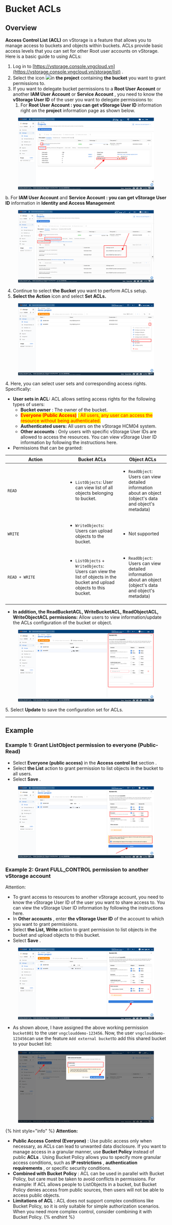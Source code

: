 # Bucket ACLs

## **Overview** <a href="#tng-qmz-quan" id="tng-qmz-quan"></a>

**Access Control List (ACL)** on vStorage is a feature that allows you to manage access to buckets and objects within buckets. ACLs provide basic access levels that you can set for other Root user accounts on vStorage. Here is a basic guide to using ACLs:

1. Log in to [https://vstorage.console.vngcloud.vn](https://vstorage.console.vngcloud.vn/storage/list) .
2. Select the icon ![](https://docs.vngcloud.vn/~gitbook/image?url=https%3A%2F%2F3672463924-files.gitbook.io%2F%7E%2Ffiles%2Fv0%2Fb%2Fgitbook-x-prod.appspot.com%2Fo%2Fspaces%252FB0NrrrdJdpYOYzRkbWp5%252Fuploads%252F2Ye0SwJ9LL3dubdbJhKn%252Fimage.png%3Falt%3Dmedia%26token%3Dcee711e0-ec36-4c9d-ab5f-c8537e348626\&width=33\&dpr=4\&quality=100\&sign=d8575ee1\&sv=2)in **the project** containing **the bucket** you want to grant permissions to.
3. If you want to delegate bucket permissions to a **Root User Account** or another **IAM User Account** or **Service Account** , you need to know the **vStorage User ID** of the user you want to delegate permissions to:
   1. For **Root User Account : you can get vStorage User ID** information right on the **project** information page as shown below.

<figure><img src="../../../../../../.gitbook/assets/image (3) (1).png" alt=""><figcaption></figcaption></figure>

b. For **IAM User Account** and **Service Account : you can get vStorage User ID** information in **Identity and Access Management**

<figure><img src="../../../../../../.gitbook/assets/image (1) (1) (1) (1) (1).png" alt=""><figcaption></figcaption></figure>

4. Continue to select **the Bucket** you want to perform ACLs setup.
5. **Select the Action** icon and select **Set ACLs.**

<figure><img src="../../../../../../.gitbook/assets/image (43) (1) (1).png" alt=""><figcaption></figcaption></figure>

4\. Here, you can select user sets and corresponding access rights. Specifically:

* **User sets in ACL:** ACL allows setting access rights for the following types of users:
  * **Bucket owner** : The owner of the bucket.
  * <mark style="color:red;">**Everyone (Public Access)**</mark> <mark style="color:red;"></mark><mark style="color:red;">: All users, any user can access the resource without being authenticated.</mark>
  * **Authenticated users:** All users on the vStorage HCM04 system.
  * **Other accounts** : Only users with specific vStorage User IDs are allowed to access the resources. You can view vStorage User ID information by following the instructions here.
* Permissions that can be granted:

<table><thead><tr><th width="174">Action</th><th>Bucket ACLs</th><th>Object ACLs</th></tr></thead><tbody><tr><td><code>READ</code></td><td><ul><li><code>ListObjects</code>: User can view list of all objects belonging to bucket.</li></ul></td><td><ul><li><code>ReadObject</code>: Users can view detailed information about an object (object's data and object's metadata)</li></ul></td></tr><tr><td><code>WRITE</code></td><td><ul><li><code>WriteObjects</code>: Users can upload objects to the bucket.</li></ul></td><td><ul><li>Not supported</li></ul></td></tr><tr><td><code>READ + WRITE</code></td><td><ul><li><code>ListObjects</code> + <code>WriteObjects</code>: Users can view the list of objects in the bucket and upload objects to this bucket.</li></ul></td><td><ul><li><code>ReadObject</code>: Users can view detailed information about an object (object's data and object's metadata)</li></ul></td></tr></tbody></table>

* **In addition, the ReadBucketACL, WriteBucketACL, ReadObjectACL, WriteObjectACL permissions:** Allow users to view information/update the ACLs configuration of the bucket or object.

<figure><img src="../../../../../../.gitbook/assets/image (44) (1) (1).png" alt=""><figcaption></figcaption></figure>

5\. Select **Update** to save the configuration set for ACLs.

***

## Example <a href="#v-jga-d-xym-minh-ha-68s" id="v-jga-d-xym-minh-ha-68s"></a>

### **Example 1: Grant ListObject permission to everyone (Public-Read)** <a href="#v-jga-d-xym-1-cp-r5s-quyn-sv5a-listobject-cho-tt-r5s-c-5um-mi-68s-ngi-28a9548a-public-read" id="v-jga-d-xym-1-cp-r5s-quyn-sv5a-listobject-cho-tt-r5s-c-5um-mi-68s-ngi-28a9548a-public-read"></a>

* Select **Everyone (public access)** in the **Access control list** section .
* Select **the List** action to grant permission to list objects in the bucket to all users.
* Select **Save** .

<figure><img src="../../../../../../.gitbook/assets/image (45) (1) (1).png" alt=""><figcaption></figcaption></figure>

### **Example 2: Grant FULL\_CONTROL permission to another vStorage account** <a href="#v-jga-d-xym-2-cp-r5s-quyn-sv5a-full_control-cho-mt-79s-ti-jia-khon-ir5a-vstorage-khc-fla" id="v-jga-d-xym-2-cp-r5s-quyn-sv5a-full_control-cho-mt-79s-ti-jia-khon-ir5a-vstorage-khc-fla"></a>

Attention:

* To grant access to resources to another vStorage account, you need to know the vStorage User ID of the user you want to share access to. You can view the vStorage User ID information by following the instructions here.
* In **Other accounts** , enter **the vStorage User ID** of the account to which you want to grant permissions.
* Select **the List, Write** action to grant permission to list objects in the bucket and upload objects to this bucket.
* Select **Save** .

<figure><img src="../../../../../../.gitbook/assets/image (46) (1) (1).png" alt=""><figcaption></figcaption></figure>

* As shown above, I have assigned the above working permission `bucket001` to the user `vngclouddemo-123456`. Now, the user `vngclouddemo-123456`can use the feature `Add external bucket`to add this shared bucket to your bucket list:

<figure><img src="../../../../../../.gitbook/assets/image (47) (1) (1).png" alt=""><figcaption></figcaption></figure>

{% hint style="info" %}
**Attention:**

* **Public Access Control (Everyone)** : Use public access only when necessary, as ACLs can lead to unwanted data disclosure. If you want to manage access in a granular manner, use **Bucket Policy** instead of public **ACLs** . Using Bucket Policy allows you to specify more granular access conditions, such as **IP restrictions** , **authentication requirements** , or specific security conditions.
* **Combined with Bucket Policy** : ACL can be used in parallel with Bucket Policy, but care must be taken to avoid conflicts in permissions. For example: If ACL allows people to ListObjects in a bucket, but Bucket Policy denies access from public sources, then users will not be able to access public objects.
* **Limitations of ACL** : ACL does not support complex conditions like Bucket Policy, so it is only suitable for simple authorization scenarios. When you need more complex control, consider combining it with Bucket Policy.
{% endhint %}
